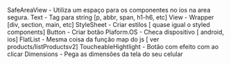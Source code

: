 SafeAreaView - Utiliza um espaço para os componentes no ios na area segura.
Text - Tag para string [p, abbr, span, h1-h6, etc]
View - Wrapper [div, section, main, etc]
StyleSheet - Criar estilos [ quase igual o styled components]
Button - Criar botão
Plaform.OS - Checa dispositivo [ android, ios]
FlatList - Mesma coisa da função map do js [ ver products/listProductsv2]
ToucheableHightlight - Botão com efeito com ao clicar
Dimensions - Pega as dimensões da tela do seu celular